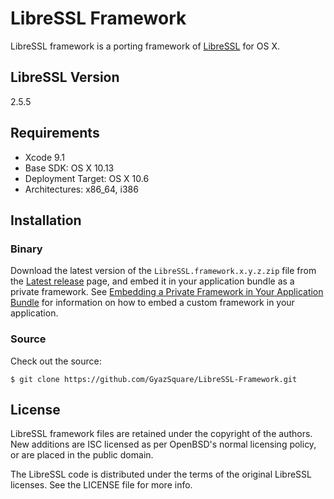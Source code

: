 # LibreSSL Framework

LibreSSL framework is a porting framework of [LibreSSL](http://www.libressl.org) for OS X.

## LibreSSL Version

2.5.5

## Requirements

* Xcode 9.1
* Base SDK: OS X 10.13
* Deployment Target: OS X 10.6
* Architectures: x86_64, i386

## Installation

### Binary

Download the latest version of the `LibreSSL.framework.x.y.z.zip` file from the [Latest release](https://github.com/GyazSquare/LibreSSL-Framework/releases/latest) page, and embed it in your application bundle as a private framework. See [Embedding a Private Framework in Your Application Bundle](https://developer.apple.com/library/mac/documentation/MacOSX/Conceptual/BPFrameworks/Tasks/CreatingFrameworks.html#//apple_ref/doc/uid/20002258-106880) for information on how to embed a custom framework in your application.

### Source

Check out the source:

```shell
$ git clone https://github.com/GyazSquare/LibreSSL-Framework.git
```

## License

LibreSSL framework files are retained under the copyright of the authors. New additions are ISC licensed as per OpenBSD's normal licensing policy, or are placed in the public domain.

The LibreSSL code is distributed under the terms of the original LibreSSL licenses. See the LICENSE file for more info.

